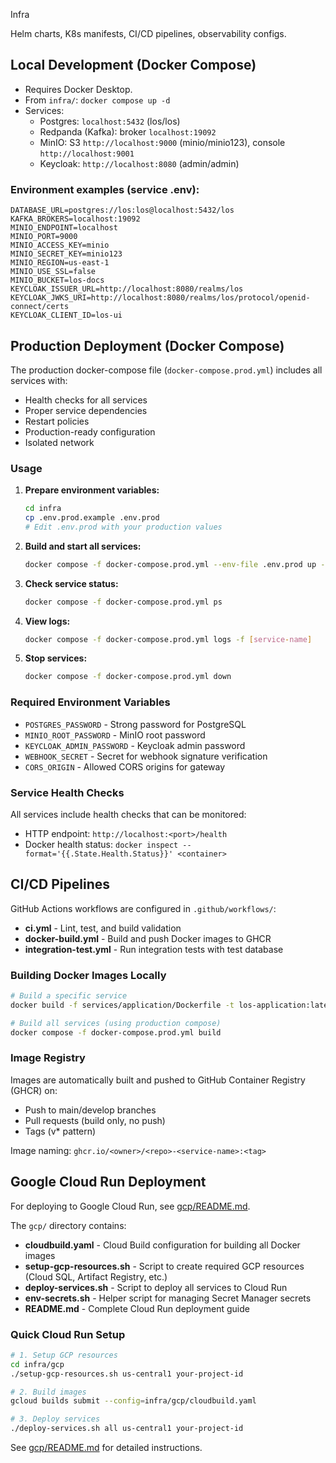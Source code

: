 Infra

Helm charts, K8s manifests, CI/CD pipelines, observability configs.

## Local Development (Docker Compose)

- Requires Docker Desktop.
- From `infra/`: `docker compose up -d`
- Services:
  - Postgres: `localhost:5432` (los/los)
  - Redpanda (Kafka): broker `localhost:19092`
  - MinIO: S3 `http://localhost:9000` (minio/minio123), console `http://localhost:9001`
  - Keycloak: `http://localhost:8080` (admin/admin)

### Environment examples (service .env):

```
DATABASE_URL=postgres://los:los@localhost:5432/los
KAFKA_BROKERS=localhost:19092
MINIO_ENDPOINT=localhost
MINIO_PORT=9000
MINIO_ACCESS_KEY=minio
MINIO_SECRET_KEY=minio123
MINIO_REGION=us-east-1
MINIO_USE_SSL=false
MINIO_BUCKET=los-docs
KEYCLOAK_ISSUER_URL=http://localhost:8080/realms/los
KEYCLOAK_JWKS_URI=http://localhost:8080/realms/los/protocol/openid-connect/certs
KEYCLOAK_CLIENT_ID=los-ui
```

## Production Deployment (Docker Compose)

The production docker-compose file (`docker-compose.prod.yml`) includes all services with:
- Health checks for all services
- Proper service dependencies
- Restart policies
- Production-ready configuration
- Isolated network

### Usage

1. **Prepare environment variables:**
   ```bash
   cd infra
   cp .env.prod.example .env.prod
   # Edit .env.prod with your production values
   ```

2. **Build and start all services:**
   ```bash
   docker compose -f docker-compose.prod.yml --env-file .env.prod up -d --build
   ```

3. **Check service status:**
   ```bash
   docker compose -f docker-compose.prod.yml ps
   ```

4. **View logs:**
   ```bash
   docker compose -f docker-compose.prod.yml logs -f [service-name]
   ```

5. **Stop services:**
   ```bash
   docker compose -f docker-compose.prod.yml down
   ```

### Required Environment Variables

- `POSTGRES_PASSWORD` - Strong password for PostgreSQL
- `MINIO_ROOT_PASSWORD` - MinIO root password
- `KEYCLOAK_ADMIN_PASSWORD` - Keycloak admin password
- `WEBHOOK_SECRET` - Secret for webhook signature verification
- `CORS_ORIGIN` - Allowed CORS origins for gateway

### Service Health Checks

All services include health checks that can be monitored:
- HTTP endpoint: `http://localhost:<port>/health`
- Docker health status: `docker inspect --format='{{.State.Health.Status}}' <container>`

## CI/CD Pipelines

GitHub Actions workflows are configured in `.github/workflows/`:

- **ci.yml** - Lint, test, and build validation
- **docker-build.yml** - Build and push Docker images to GHCR
- **integration-test.yml** - Run integration tests with test database

### Building Docker Images Locally

```bash
# Build a specific service
docker build -f services/application/Dockerfile -t los-application:latest .

# Build all services (using production compose)
docker compose -f docker-compose.prod.yml build
```

### Image Registry

Images are automatically built and pushed to GitHub Container Registry (GHCR) on:
- Push to main/develop branches
- Pull requests (build only, no push)
- Tags (v* pattern)

Image naming: `ghcr.io/<owner>/<repo>-<service-name>:<tag>`

## Google Cloud Run Deployment

For deploying to Google Cloud Run, see [gcp/README.md](gcp/README.md).

The `gcp/` directory contains:
- **cloudbuild.yaml** - Cloud Build configuration for building all Docker images
- **setup-gcp-resources.sh** - Script to create required GCP resources (Cloud SQL, Artifact Registry, etc.)
- **deploy-services.sh** - Script to deploy all services to Cloud Run
- **env-secrets.sh** - Helper script for managing Secret Manager secrets
- **README.md** - Complete Cloud Run deployment guide

### Quick Cloud Run Setup

```bash
# 1. Setup GCP resources
cd infra/gcp
./setup-gcp-resources.sh us-central1 your-project-id

# 2. Build images
gcloud builds submit --config=infra/gcp/cloudbuild.yaml

# 3. Deploy services
./deploy-services.sh all us-central1 your-project-id
```

See [gcp/README.md](gcp/README.md) for detailed instructions.

